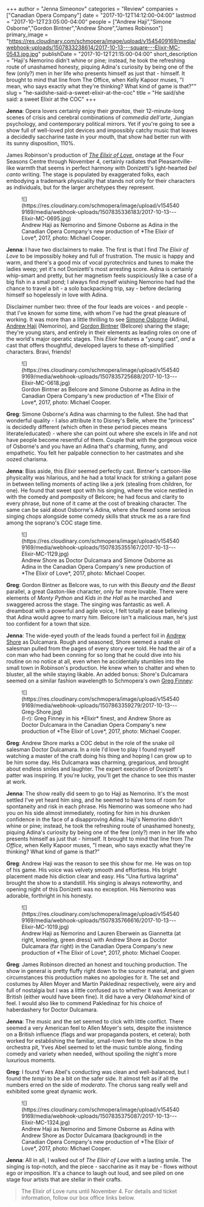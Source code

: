 +++
author = "Jenna Simeonov"
categories = "Review"
companies = ["Canadian Opera Company"]
date = "2017-10-12T14:12:00-04:00"
lastmod = "2017-10-12T23:05:00-04:00"
people = ["Andrew Haji","Simone Osborne","Gordon Bintner","Andrew Shore","James Robinson"]
primary_image = "https://res.cloudinary.com/schmopera/image/upload/v1545409169/media/webhook-uploads/1507833238614/2017-10-13---square---Elixir-MC-0543.jpg.jpg"
publishDate = "2017-10-12T21:15:00-04:00"
short_description = "Haji&#039;s Nemorino didn&#039;t whine or pine; instead, he took the refreshing route of unashamed honesty, piquing Adina&#039;s curiosity by being one of the few (only?) men in her life who presents himself as just that - himself. It brought to mind that line from The Office, when Kelly Kapoor muses, &quot;I mean, who says exactly what they&#039;re thinking? What kind of game is that?&quot;"
slug = "he-saidshe-said-a-sweet-elixir-at-the-coc"
title = "He said/she said: a sweet Elixir at the COC"
+++

**Jenna**: Opera lovers certainly enjoy their *gravitas*, their 12-minute-long scenes of crisis and cerebral combinations of *commedia dell'arte*, Jungian psychology, and contemporary political mirrors. Yet if you're going to see a show full of well-loved plot devices and impossibly catchy music that leaves a decidedly saccharine taste in your mouth, that show had better run with its sunny disposition, 110%.

James Robinson's production of [*The Elixir of Love*](http://coc.ca/PerformancesAndTickets/1718Season/ElixirofLove.aspx), onstage at the Four Seasons Centre through November 4, certainly radiates that Pleasantville-like warmth that seems in perfect harmony with Donizetti's light-hearted *bel canto* writing. The stage is populated by exaggerated folks, each embodying a trademark physicality that stands not only for their characters as individuals, but for the larger archetypes they represent.

<figure data-type="image">
![](https://res.cloudinary.com/schmopera/image/upload/v1545409169/media/webhook-uploads/1507835336183/2017-10-13---Elixir-MC-0695.jpg)
<figcaption>Andrew Haji as Nemorino and Simone Osborne as Adina in the Canadian Opera Company's new production of *The Elixir of Love*, 2017, photo: Michael Cooper.</figcaption>
</figure>

**Jenna**: I have two disclaimers to make. The first is that I find *The Elixir of Love* to be impossibly hokey and full of frustration. The music is happy and warm, and there's a good mix of vocal pyrotechnics and tunes to make the ladies weep; yet it's not Donizetti's most arresting score. Adina is certainly whip-smart and pretty, but her magnetism feels suspiciously like a case of a big fish in a small pond; I always find myself wishing Nemorino had had the chance to travel a bit - a solo backpacking trip, say - before declaring himself so hopelessly in love with Adina.

Disclaimer number two: three of the four leads are voices - and people - that I've known for some time, with whom I've had the great pleasure of working. It was more than a little thrilling to see [Simone Osborne](/simone-osborne/) (Adina), [Andrew Haji](/talking-with-singers-andrew-haji/) (Nemorino), and [Gordon Bintner](/scene/people/gordon-bintner/) (Belcore) sharing the stage; they're young stars, and entirely in their elements as leading roles on one of the world's major operatic stages. This *Elixir* features a "young cast", *and* a cast that offers thoughtful, developed layers to these oft-simplified characters. Bravi, friends!

<figure data-type="image">
![](https://res.cloudinary.com/schmopera/image/upload/v1545409169/media/webhook-uploads/1507835725688/2017-10-13---Elixir-MC-0618.jpg)<figcaption>Gordon Bintner as Belcore and Simone Osborne as Adina in the Canadian Opera Company's new production of *The Elixir of Love*, 2017, photo: Michael Cooper.</figcaption>
</figure>

**Greg**: Simone Osborne's Adina was charming to the fullest. She had that wonderful quality - I also attribute it to Disney's Belle, where the "princess" is decidedly different (which often in these period pieces means literate/educated) - where she can point out where she excels in life and not have people become resentful of them. Couple that with the gorgeous voice of Osborne's and you have an Adina that's charming, funny, and empathetic. You felt her palpable connection to her castmates and she oozed charisma.

**Jenna**: Bias aside, this *Elixir* seemed perfectly cast. Bintner's cartoon-like physicality was hilarious, and he had a total knack for striking a gallant pose in between telling moments of acting like a jerk (stealing from children, for one). He found that sweet spot with his singing, where the voice nestled in with the comedy and pomposity of Belcore; he had focus and clarity to every phrase, but none of it came at the cost of breaking character. The same can be said about Osborne's Adina, where she flexed some serious singing chops alongside some comedy skills that struck me as a rare find among the soprano's COC stage time.

<figure data-type="image">
![](https://res.cloudinary.com/schmopera/image/upload/v1545409169/media/webhook-uploads/1507835355167/2017-10-13---Elixir-MC-1129.jpg)
<figcaption>Andrew Shore as Doctor Dulcamara and Simone Osborne as Adina in the Canadian Opera Company's new production of *The Elixir of Love*, 2017, photo: Michael Cooper.</figcaption>
</figure>

**Greg**: Gordon Bintner as Belcore was, to run with this *Beauty and the Beast* parallel, a great Gaston-like character, only far more lovable. There were elements of *Monty Python* and *Kids in the Hall* as he marched and swaggered across the stage. The singing was fantastic as well. A dreamboat with a powerful and agile voice, I felt totally at ease believing that Adina would agree to marry him. Belcore isn't a malicious man, he's just too confident for a town that size.

**Jenna**: The wide-eyed youth of the leads found a perfect foil in [Andrew Shore](/scene/people/andrew-shore/) as Dulcamara. Rough and seasoned, Shore seemed a snake oil salesman pulled from the pages of every story ever told. He had the air of a con man who had been conning for so long that he could dive into his routine on no notice at all, even when he accidentally stumbles into the small town in Robinson's production. He knew when to chatter and when to bluster, all the while staying likable. An added bonus: Shore's Dulcamara seemed on a similar fashion wavelength to Schmopera's own [Greg Finney](/authors/greg/):

<figure data-type="image">
![](https://res.cloudinary.com/schmopera/image/upload/v1545409169/media/webhook-uploads/1507863359279/2017-10-13---Greg-Shore.jpg)<figcaption>(l-r): Greg Finney in his *Elixir* finest, and Andrew Shore as Doctor Dulcamara in the Canadian Opera Company's new production of *The Elixir of Love*, 2017, photo: Michael Cooper.</figcaption>
</figure>

**Greg**: Andrew Shore marks a COC debut in the role of the snake oil salesman Doctor Dulcamara. In a role I'd love to play I found myself watching a master of the craft doing his thing and hoping I can grow up to be him some day. His Dulcamara was charming, gregarious, and brought about endless smiles and laughter. The expert execution of Donizetti's patter was inspiring. If you're lucky, you'll get the chance to see this master at work.

**Jenna**: The show really did seem to go to Haji as Nemorino. It's the most settled I've yet heard him sing, and he seemed to have tons of room for spontaneity and risk in each phrase. His Nemorino was someone who had you on his side almost immediately, rooting for him in his drunken confidence in the face of a disapproving Adina. Haji's Nemorino didn't whine or pine; instead, he took the refreshing route of unashamed honesty, piquing Adina's curiosity by being one of the few (only?) men in her life who presents himself as just that - himself. It brought to mind that line from *The Office*, when Kelly Kapoor muses, "I mean, who says exactly what they're thinking? What kind of game is that?"

**Greg**: Andrew Haji was the reason to see this show for me. He was on top of his game. His voice was velvety smooth and effortless. His bright placement made his diction clear and easy. His "Una furtiva lagrima" brought the show to a standstill. His singing is always noteworthy, and opening night of this Donizetti was no exception. His Nemorino was adorable, forthright in his honesty.

<figure data-type="image">
![](https://res.cloudinary.com/schmopera/image/upload/v1545409169/media/webhook-uploads/1507835766616/2017-10-13---Elixir-MC-1019.jpg)<figcaption>Andrew Haji as Nemorino and Lauren Eberwein as Giannetta (at right, kneeling, green dress) with Andrew Shore as Doctor Dulcamara (far right) in the Canadian Opera Company's new production of *The Elixir of Love*, 2017, photo: Michael Cooper.</figcaption>
</figure>

**Greg**: James Robinson directed an honest and touching production. The show in general is pretty fluffy right down to the source material, and given circumstances this production makes no apologies for it. The set and costumes by Allen Moyer and Martin Pakledinaz respectively, were airy and full of nostalgia but I was a little confused as to whether it was American or British (either would have been fine). It did have a very *Oklahoma!* kind of feel. I would also like to commend Pakledinaz for his choice of haberdashery for Doctor Dulcamara. 

**Jenna**: The music and the set seemed to click with little conflict. There seemed a very American feel to Allen Moyer's sets, despite the insistence on a British influence (flags and war propaganda posters, et cetera); both worked for establishing the familiar, small-town feel to the show. In the orchestra pit, Yves Abel seemed to let the music tumble along, finding comedy and variety when needed, without spoiling the night's more luxurious moments.

**Greg**: I found Yves Abel's conducting was clean and well-balanced, but I found the *tempi* to be a bit on the safer side. It almost felt as if all the numbers erred on the side of *moderato*. The chorus sang really well and exhibited some great dynamic work.

<figure data-type="image">
![](https://res.cloudinary.com/schmopera/image/upload/v1545409169/media/webhook-uploads/1507835375087/2017-10-13---Elixir-MC-1324.jpg)
<figcaption>Andrew Haji as Nemorino and Simone Osborne as Adina with Andrew Shore as Doctor Dulcamara (background) in the Canadian Opera Company's new production of *The Elixir of Love*, 2017, photo: Michael Cooper.</figcaption>
</figure>

**Jenna**: All in all, I walked out of *The Elixir of Love* with a lasting smile. The singing is top-notch, and the piece - saccharine as it may be - flows without ego or imposition. It's a chance to laugh out loud, and see piled on one stage four artists that are stellar in their crafts.

>The Elixir of Love runs until November 4. For details and ticket information, follow our box office links below.
